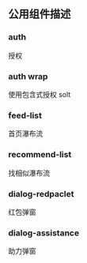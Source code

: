 ## 公用组件描述

### auth

授权

### auth wrap

使用包含式授权 solt

### feed-list

首页瀑布流

### recommend-list

找相似瀑布流

### dialog-redpaclet

红包弹窗

### dialog-assistance

助力弹窗
